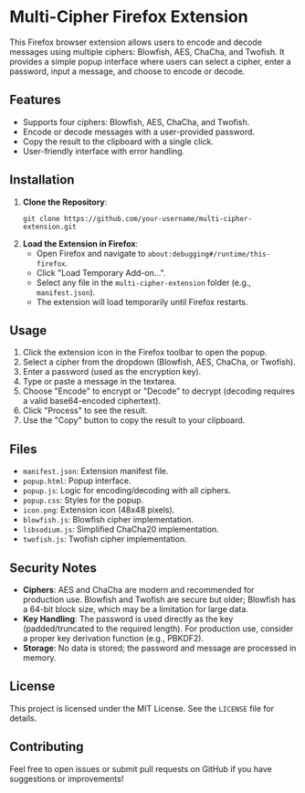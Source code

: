 
# Multi-Cipher Firefox Extension

This Firefox browser extension allows users to encode and decode messages using multiple ciphers: Blowfish, AES, ChaCha, and Twofish. It provides a simple popup interface where users can select a cipher, enter a password, input a message, and choose to encode or decode.

## Features
- Supports four ciphers: Blowfish, AES, ChaCha, and Twofish.
- Encode or decode messages with a user-provided password.
- Copy the result to the clipboard with a single click.
- User-friendly interface with error handling.

## Installation
1. **Clone the Repository**:
   ```
   git clone https://github.com/your-username/multi-cipher-extension.git
   ```
2. **Load the Extension in Firefox**:
   - Open Firefox and navigate to `about:debugging#/runtime/this-firefox`.
   - Click "Load Temporary Add-on…".
   - Select any file in the `multi-cipher-extension` folder (e.g., `manifest.json`).
   - The extension will load temporarily until Firefox restarts.

## Usage
1. Click the extension icon in the Firefox toolbar to open the popup.
2. Select a cipher from the dropdown (Blowfish, AES, ChaCha, or Twofish).
3. Enter a password (used as the encryption key).
4. Type or paste a message in the textarea.
5. Choose "Encode" to encrypt or "Decode" to decrypt (decoding requires a valid base64-encoded ciphertext).
6. Click "Process" to see the result.
7. Use the "Copy" button to copy the result to your clipboard.

## Files
- `manifest.json`: Extension manifest file.
- `popup.html`: Popup interface.
- `popup.js`: Logic for encoding/decoding with all ciphers.
- `popup.css`: Styles for the popup.
- `icon.png`: Extension icon (48x48 pixels).
- `blowfish.js`: Blowfish cipher implementation.
- `libsodium.js`: Simplified ChaCha20 implementation.
- `twofish.js`: Twofish cipher implementation.

## Security Notes
- **Ciphers**: AES and ChaCha are modern and recommended for production use. Blowfish and Twofish are secure but older; Blowfish has a 64-bit block size, which may be a limitation for large data.
- **Key Handling**: The password is used directly as the key (padded/truncated to the required length). For production use, consider a proper key derivation function (e.g., PBKDF2).
- **Storage**: No data is stored; the password and message are processed in memory.

## License
This project is licensed under the MIT License. See the `LICENSE` file for details.

## Contributing
Feel free to open issues or submit pull requests on GitHub if you have suggestions or improvements!
